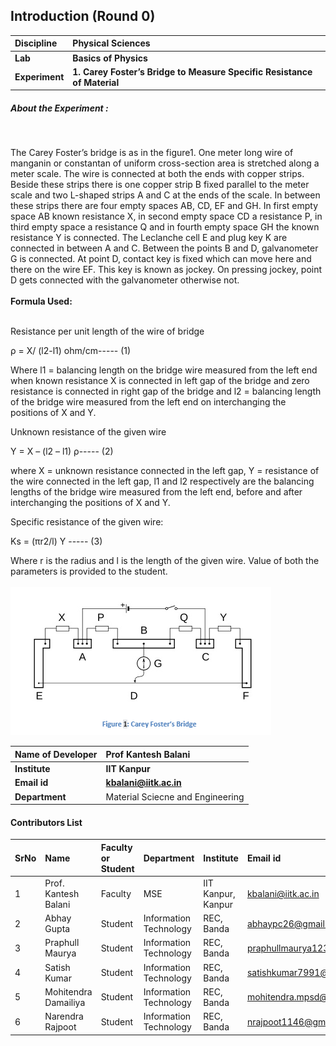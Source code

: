 ## Introduction (Round 0)


<b>Discipline | <b>Physical Sciences
:--|:--|
<b> Lab | <b> Basics of Physics
<b> Experiment|     <b> 1. Carey Foster’s Bridge to Measure Specific Resistance of Material
<h5> About the Experiment : </h5> <br>

The Carey Foster’s bridge is as in the figure1. One meter long wire of manganin or constantan of uniform cross-section area is stretched along a meter scale. The wire is connected at both the ends with copper strips. Beside these strips there is one copper strip B fixed parallel to the meter scale and two L-shaped strips A and C at the ends of the scale. In between these strips there are four empty spaces AB, CD, EF and GH. In first empty space AB known resistance X, in second empty space CD a resistance P, in third empty space a resistance Q and in fourth empty space GH the known resistance Y is connected. The Leclanche cell E and plug key K are connected in between A and C. Between the points B and D, galvanometer G is connected. At point D, contact key is fixed which can move here and there on the wire EF. This key is known as jockey. On pressing jockey, point D gets connected with the galvanometer otherwise not.<br><br>
<b>Formula Used:</b><br><br>  

Resistance per unit length of the wire of bridge 

ρ = X/ (l2-l1) ohm/cm----- (1) 

Where l1 = balancing length on the bridge wire measured from the left end when known   resistance X is connected in left gap of the bridge and zero resistance is connected in right gap of the bridge and l2 = balancing length of the bridge wire measured from the left end on interchanging the positions of X and Y. 

Unknown resistance of the given wire  

Y = X – (l2 – l1) ρ----- (2) 

where X = unknown resistance connected in the left gap, Y = resistance of the wire connected in the left gap, l1 and l2 respectively are the balancing lengths of the bridge wire measured from the left end, before and after interchanging the positions of X and Y. 

Specific resistance of the given wire: 

 Ks = (πr2/l) Y     ----- (3) 

Where r is the radius and l is the length of the given wire. Value of both the parameters is provided to the student.<br><br>
<img src="images/fig1.PNG">

<b>Name of Developer | <b> Prof Kantesh Balani
:--|:--|
<b> Institute | <b> IIT Kanpur
<b> Email id|     <b> kbalani@iitk.ac.in
<b> Department | Material Sciecne and Engineering

#### Contributors List

SrNo | Name | Faculty or Student | Department| Institute | Email id
:--|:--|:--|:--|:--|:--|
1 | Prof. Kantesh Balani | Faculty | MSE | IIT Kanpur, Kanpur | kbalani@iitk.ac.in
2 | Abhay Gupta | Student | Information Technology | REC, Banda |abhaypc26@gmail.com
3 | Praphull Maurya | Student | Information Technology | REC, Banda |praphullmaurya123@gmail.com
4 | Satish Kumar | Student | Information Technology | REC, Banda |satishkumar7991@gmail.com
5 | Mohitendra Damailiya | Student | Information Technology | REC, Banda |mohitendra.mpsd@gmail.com
6 | Narendra Rajpoot | Student | Information Technology | REC, Banda |nrajpoot1146@gmail.com


